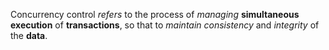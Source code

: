 Concurrency control *refers* to the process of *managing* **simultaneous execution** of **transactions**, so that to *maintain* *consistency* and *integrity* of the **data**.
